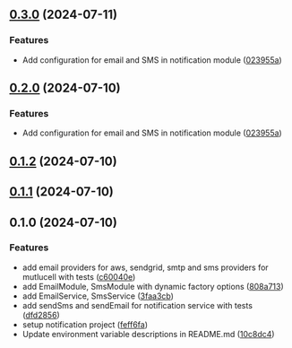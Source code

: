 

## [0.3.0](https://github.com/BrewInteractive/nestjs-notification-module/compare/v0.1.2...v0.3.0) (2024-07-11)


### Features

* Add configuration for email and SMS in notification module ([023955a](https://github.com/BrewInteractive/nestjs-notification-module/commit/023955ad271825a5f3bb5bfcb4d59491427ee395))

## [0.2.0](https://github.com/BrewInteractive/nestjs-notification-module/compare/v0.1.2...v0.2.0) (2024-07-10)


### Features

* Add configuration for email and SMS in notification module ([023955a](https://github.com/BrewInteractive/nestjs-notification-module/commit/023955ad271825a5f3bb5bfcb4d59491427ee395))

## [0.1.2](https://github.com/BrewInteractive/nestjs-notification-module/compare/v0.1.1...v0.1.2) (2024-07-10)

## [0.1.1](https://github.com/BrewInteractive/nestjs-notification-module/compare/v0.1.0...v0.1.1) (2024-07-10)

## 0.1.0 (2024-07-10)


### Features

* add email providers for aws, sendgrid, smtp and sms providers for mutlucell with tests ([c60040e](https://github.com/BrewInteractive/nestjs-notification-module/commit/c60040ecaebad186a0b258b9551e94fae5656209))
* add EmailModule, SmsModule with dynamic factory options ([808a713](https://github.com/BrewInteractive/nestjs-notification-module/commit/808a71346995f0870d8bf7bbcb15eb4a0643df4d))
* add EmailService, SmsService ([3faa3cb](https://github.com/BrewInteractive/nestjs-notification-module/commit/3faa3cb3dcb8ef8c46b5af210c3de94afd3a2abe))
* add sendSms and sendEmail for notification service with tests ([dfd2856](https://github.com/BrewInteractive/nestjs-notification-module/commit/dfd285638c02439360e14d27ec054acc10043916))
* setup notification project ([feff6fa](https://github.com/BrewInteractive/nestjs-notification-module/commit/feff6fa22d005ad091cdf4dfeda3ea6b21a2bde6))
* Update environment variable descriptions in README.md ([10c8dc4](https://github.com/BrewInteractive/nestjs-notification-module/commit/10c8dc40231cabe9f7081ba67767c7cc7f7cf2dc))
